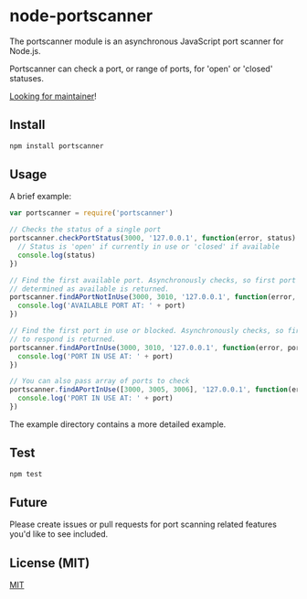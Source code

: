 # node-portscanner

The portscanner module is
an asynchronous JavaScript port scanner for Node.js.

Portscanner can check a port,
or range of ports,
for 'open' or 'closed' statuses.

[Looking for maintainer](https://github.com/baalexander/node-portscanner/issues/25)!

## Install

```bash
npm install portscanner
```

## Usage

A brief example:

```javascript
var portscanner = require('portscanner')

// Checks the status of a single port
portscanner.checkPortStatus(3000, '127.0.0.1', function(error, status) {
  // Status is 'open' if currently in use or 'closed' if available
  console.log(status)
})

// Find the first available port. Asynchronously checks, so first port
// determined as available is returned.
portscanner.findAPortNotInUse(3000, 3010, '127.0.0.1', function(error, port) {
  console.log('AVAILABLE PORT AT: ' + port)
})

// Find the first port in use or blocked. Asynchronously checks, so first port
// to respond is returned.
portscanner.findAPortInUse(3000, 3010, '127.0.0.1', function(error, port) {
  console.log('PORT IN USE AT: ' + port)
})

// You can also pass array of ports to check
portscanner.findAPortInUse([3000, 3005, 3006], '127.0.0.1', function(error, port) {
  console.log('PORT IN USE AT: ' + port)
})
```

The example directory contains a more detailed example.

## Test

```sh
npm test
```

## Future

Please create issues or pull requests
for port scanning related features
you'd like to see included.

## License (MIT)

[MIT](LICENSE)

